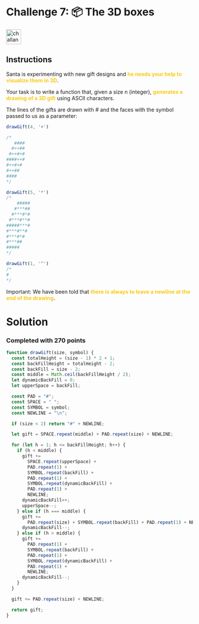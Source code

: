 # Challenge 7: 📦 The 3D boxes

<img src="https://adventjs.dev/challenges-2023/7.png" alt="challange-07" width="40px" height="40px" />

## Instructions

<p>Santa is experimenting with new gift designs and <strong style="color:rgb(250 202 21)">he needs your help to visualize them in 3D</strong>.</p>
<p>Your task is to write a function that, given a size n (integer), <strong style="color:rgb(250 202 21)">generates a drawing of a 3D gift</strong> using ASCII characters.</p>
<p>The lines of the gifts are drawn with # and the faces with the symbol passed to us as a parameter:</p>

```js
drawGift(4, '+')

/*
   ####
  #++##
 #++#+#
####++#
#++#+#
#++##
####
*/

drawGift(5, '*')
/*
    #####
   #***##
  #***#*#
 #***#**#
#####***#
#***#**#
#***#*#
#***##
#####
*/

drawGift(1, '^')
/*
#
*/
```

<p>Important: We have been told that <strong style="color:rgb(250 202 21)">there is always to leave a newline at the end of the drawing</strong>.</p>

# Solution
### Completed with 270 points
```js
function drawGift(size, symbol) {
  const totalHeight = (size - 1) * 2 + 1;
  const backFillHeight = totalHeight - 2;
  const backFill = size - 2;
  const middle = Math.ceil(backFillHeight / 2);
  let dynamicBackFill = 0;
  let upperSpace = backFill;

  const PAD = "#";
  const SPACE = " ";
  const SYMBOL = symbol;
  const NEWLINE = "\n";

  if (size < 2) return "#" + NEWLINE;

  let gift = SPACE.repeat(middle) + PAD.repeat(size) + NEWLINE;

  for (let h = 1; h <= backFillHeight; h++) {
    if (h < middle) {
      gift +=
        SPACE.repeat(upperSpace) +
        PAD.repeat(1) +
        SYMBOL.repeat(backFill) +
        PAD.repeat(1) +
        SYMBOL.repeat(dynamicBackFill) +
        PAD.repeat(1) +
        NEWLINE;
      dynamicBackFill++;
      upperSpace--;
    } else if (h === middle) {
      gift +=
        PAD.repeat(size) + SYMBOL.repeat(backFill) + PAD.repeat(1) + NEWLINE;
      dynamicBackFill--;
    } else if (h > middle) {
      gift +=
        PAD.repeat(1) +
        SYMBOL.repeat(backFill) +
        PAD.repeat(1) +
        SYMBOL.repeat(dynamicBackFill) +
        PAD.repeat(1) +
        NEWLINE;
      dynamicBackFill--;
    }
  }

  gift += PAD.repeat(size) + NEWLINE;

  return gift;
}
```